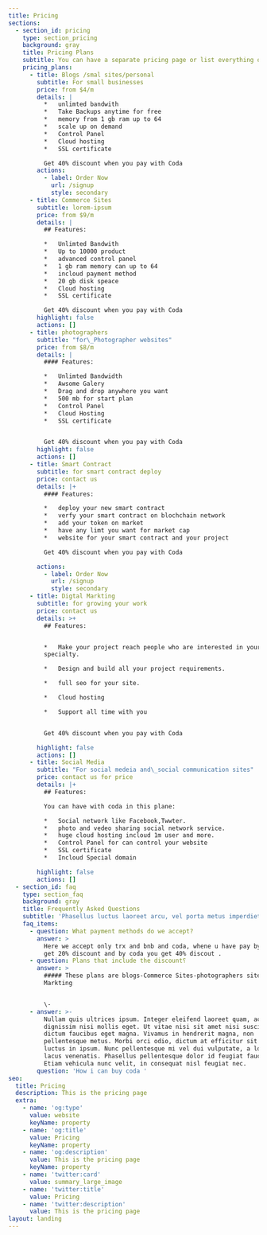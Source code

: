 ```yaml
---
title: Pricing
sections:
  - section_id: pricing
    type: section_pricing
    background: gray
    title: Pricing Plans
    subtitle: You can have a separate pricing page or list everything on the home page.
    pricing_plans:
      - title: Blogs /smal sites/personal
        subtitle: For small businesses
        price: from $4/m
        details: |
          *   unlimted bandwith
          *   Take Backups anytime for free
          *   memory from 1 gb ram up to 64
          *   scale up on demand
          *   Control Panel
          *   Cloud hosting
          *   SSL certificate

          Get 40% discount when you pay with Coda
        actions:
          - label: Order Now
            url: /signup
            style: secondary
      - title: Commerce Sites
        subtitle: lorem-ipsum
        price: from $9/m
        details: |
          ## Features:

          *   Unlimted Bandwith
          *   Up to 10000 product
          *   advanced control panel
          *   1 gb ram memory can up to 64
          *   incloud payment method
          *   20 gb disk speace
          *   Cloud hosting
          *   SSL certificate

          Get 40% discount when you pay with Coda
        highlight: false
        actions: []
      - title: photographers
        subtitle: "for\_Photographer websites"
        price: from $8/m
        details: |
          #### Features:

          *   Unlimted Bandwidth
          *   Awsome Galery
          *   Drag and drop anywhere you want
          *   500 mb for start plan
          *   Control Panel
          *   Cloud Hosting
          *   SSL certificate


          Get 40% discount when you pay with Coda
        highlight: false
        actions: []
      - title: Smart Contract
        subtitle: for smart contract deploy
        price: contact us
        details: |+
          #### Features:

          *   deploy your new smart contract
          *   verfy your smart contract on blochchain network
          *   add your token on market
          *   have any limt you want for market cap
          *   website for your smart contract and your project

          Get 40% discount when you pay with Coda

        actions:
          - label: Order Now
            url: /signup
            style: secondary
      - title: Digtal Markting
        subtitle: for growing your work
        price: contact us
        details: >+
          ## Features:


          *   Make your project reach people who are interested in your
          specialty.

          *   Design and build all your project requirements.

          *   full seo for your site.

          *   Cloud hosting

          *   Support all time with you


          Get 40% discount when you pay with Coda

        highlight: false
        actions: []
      - title: Social Media
        subtitle: "For social medeia and\_social communication sites"
        price: contact us for price
        details: |+
          ## Features:

          You can have with coda in this plane:

          *   Social network like Facebook,Twwter.
          *   photo and vedeo sharing social network service.
          *   huge cloud hosting incloud 1m user and more.
          *   Control Panel for can control your website
          *   SSL certificate
          *   Incloud Special domain

        highlight: false
        actions: []
  - section_id: faq
    type: section_faq
    background: gray
    title: Frequently Asked Questions
    subtitle: 'Phasellus luctus laoreet arcu, vel porta metus imperdiet sit amet.'
    faq_items:
      - question: What payment methods do we accept?
        answer: >
          Here we accept only trx and bnb and coda, whene u have pay by bnb you
          get 20% discount and by coda you get 40% discout .
      - question: Plans that include the discount؟
        answer: >
          ##### These plans are blogs-Commerce Sites-photographers sites-Digtal
          Markting


          \-
      - answer: >-
          Nullam quis ultrices ipsum. Integer eleifend laoreet quam, ac
          dignissim nisi mollis eget. Ut vitae nisi sit amet nisi suscipit
          dictum faucibus eget magna. Vivamus in hendrerit magna, non
          pellentesque metus. Morbi orci odio, dictum at efficitur sit amet,
          luctus in ipsum. Nunc pellentesque mi vel dui vulputate, a lobortis
          lacus venenatis. Phasellus pellentesque dolor id feugiat faucibus.
          Etiam vehicula nunc velit, in consequat nisl feugiat nec.
        question: 'How i can buy coda '
seo:
  title: Pricing
  description: This is the pricing page
  extra:
    - name: 'og:type'
      value: website
      keyName: property
    - name: 'og:title'
      value: Pricing
      keyName: property
    - name: 'og:description'
      value: This is the pricing page
      keyName: property
    - name: 'twitter:card'
      value: summary_large_image
    - name: 'twitter:title'
      value: Pricing
    - name: 'twitter:description'
      value: This is the pricing page
layout: landing
---
```

